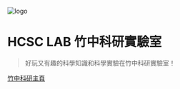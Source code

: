 ![logo](https://hcsc-25th.github.io/about/img/hcsc-lab-logo-circle.png ':size=160')

# HCSC LAB 竹中科研實驗室

> 好玩又有趣的科學知識和科學實驗在竹中科研實驗室！

[竹中科研主頁](https://hcsc-25th.github.io/)